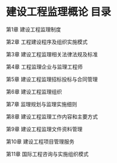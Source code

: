 # 建设工程监理概论 目录

第1章 建设工程监理制度

第2章 工程建设程序及组织实施模式

第3章 建设工程监理相关法律法规及标准

第4章 工程监理企业与监理工程师

第5章 建设工程监理招标投标与合同管理

第6章 建设工程监理组织

第7章 监理规划与监理实施细则

第8章 建设工程监理工作内容和主要方式

第9章 建设工程监理文件资料管理

第10章 建设工程项目管理服务

第11章 国际工程咨询与实施组织模式

